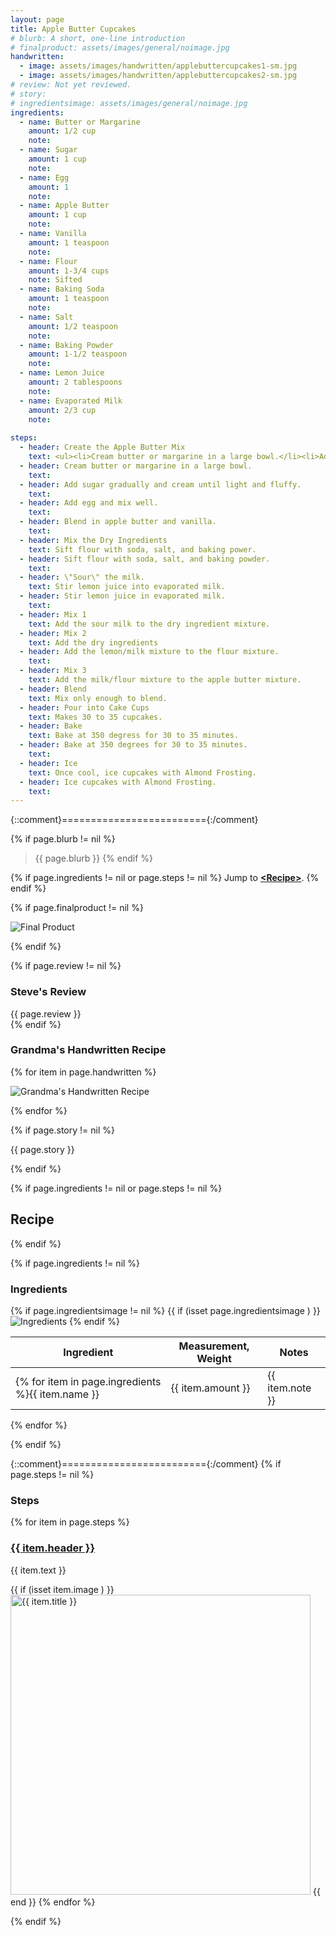 ```yaml
---
layout: page
title: Apple Butter Cupcakes
# blurb: A short, one-line introduction
# finalproduct: assets/images/general/noimage.jpg
handwritten: 
  - image: assets/images/handwritten/applebuttercupcakes1-sm.jpg
  - image: assets/images/handwritten/applebuttercupcakes2-sm.jpg
# review: Not yet reviewed.
# story: 
# ingredientsimage: assets/images/general/noimage.jpg
ingredients:
  - name: Butter or Margarine
    amount: 1/2 cup
    note: 
  - name: Sugar
    amount: 1 cup
    note: 
  - name: Egg
    amount: 1
    note: 
  - name: Apple Butter 
    amount: 1 cup
    note: 
  - name: Vanilla
    amount: 1 teaspoon
    note: 
  - name: Flour
    amount: 1-3/4 cups
    note: Sifted
  - name: Baking Soda
    amount: 1 teaspoon
    note: 
  - name: Salt
    amount: 1/2 teaspoon
    note: 
  - name: Baking Powder
    amount: 1-1/2 teaspoon
    note: 
  - name: Lemon Juice
    amount: 2 tablespoons
    note: 
  - name: Evaporated Milk
    amount: 2/3 cup
    note: 
     
steps:
  - header: Create the Apple Butter Mix
    text: <ul><li>Cream butter or margarine in a large bowl.</li><li>Add sugar gradually and cream until light and fluffy.</li><li>Add egg and mix well.</li><li>Blend in apple butter and vanilla.</li></ul>
  - header: Cream butter or margarine in a large bowl.
    text: 
  - header: Add sugar gradually and cream until light and fluffy. 
    text: 
  - header: Add egg and mix well.
    text: 
  - header: Blend in apple butter and vanilla.
    text: 
  - header: Mix the Dry Ingredients
    text: Sift flour with soda, salt, and baking power.
  - header: Sift flour with soda, salt, and baking powder.
    text: 
  - header: \"Sour\" the milk.
    text: Stir lemon juice into evaporated milk.
  - header: Stir lemon juice in evaporated milk.
    text: 
  - header: Mix 1
    text: Add the sour milk to the dry ingredient mixture.
  - header: Mix 2
    text: Add the dry ingredients  
  - header: Add the lemon/milk mixture to the flour mixture.
    text: 
  - header: Mix 3
    text: Add the milk/flour mixture to the apple butter mixture.
  - header: Blend
    text: Mix only enough to blend.
  - header: Pour into Cake Cups
    text: Makes 30 to 35 cupcakes.
  - header: Bake
    text: Bake at 350 degress for 30 to 35 minutes.
  - header: Bake at 350 degrees for 30 to 35 minutes.
    text: 
  - header: Ice
    text: Once cool, ice cupcakes with Almond Frosting.
  - header: Ice cupcakes with Almond Frosting.
    text: 
---
```


{::comment}========================={:/comment}

{% if page.blurb != nil %}
> {{ page.blurb }}
{% endif %}

{% if page.ingredients != nil or page.steps != nil %}
Jump to **[\<Recipe\>](#recipe)**.
{% endif %}

<!--- ~~~~~~~~~~~~~~~~~~~~~~~~~~~~~~~~~~~~ --->

<!--- 
page.finalproduct is {% if page.finalproduct == blank %}blank{% else %}"{{ page.finalproduct }}"{% endif %}

page.finalproduct is {% if page.finalproduct == "" %}empty string{% else %}"{{ page.finalproduct }}"{% endif %}

page.finalproduct is {% if page.finalproduct == nil %}nil{% else %}"{{ page.finalproduct }}"{% endif %}
--->

<!--- {{ if (isset page.finalproduct ) }}  --->
{% if page.finalproduct != nil %}

<img alt="Final Product" src="https://illinifanboy.github.io/{{ page.finalproduct }}">

{% endif %}

<!--- ~~~~~~~~~~~~~~~~~~~~~~~~~~~~~~~~~~~~ --->

{% if page.review != nil %}
### Steve's Review  
{{ page.review }}    
{% endif %}

<!--- ~~~~~~~~~~~~~~~~~~~~~~~~~~~~~~~~~~~~ --->

### Grandma's Handwritten Recipe

{% for item in page.handwritten %}

<img alt="Grandma's Handwritten Recipe" src="https://illinifanboy.github.io/{{ item.image }}">

{% endfor %}

{% if page.story != nil %}

{{ page.story }}

{% endif %}

<!--- ~~~~~~~~~~~~~~~~~~~~~~~~~~~~~~~~~~~~ --->

{% if page.ingredients != nil or page.steps != nil %}
## Recipe
{% endif %}

{% if page.ingredients != nil %}
### Ingredients

{% if page.ingredientsimage != nil %}
{{ if (isset page.ingredientsimage ) }}
<img alt="Ingredients" src="https://illinifanboy.github.io/{{ page.ingredientsimage }}">
{% endif %}

Ingredient | Measurement, Weight | Notes
---|---|----
{% for item in page.ingredients %}{{ item.name }} | {{ item.amount }} | {{ item.note }}
{% endfor %}

{% endif %}

{::comment}========================={:/comment}
{% if page.steps != nil %}
### Steps

{% for item in page.steps %}

### <ins>{{ item.header }}</ins> 

{{ item.text }}

{{ if (isset item.image ) }}
<img width="480" alt="{{ item.title }}" src="https://illinifanboy.github.io/{{ item.image }}">
{{ end }}
{% endfor %}

{% endif %}

